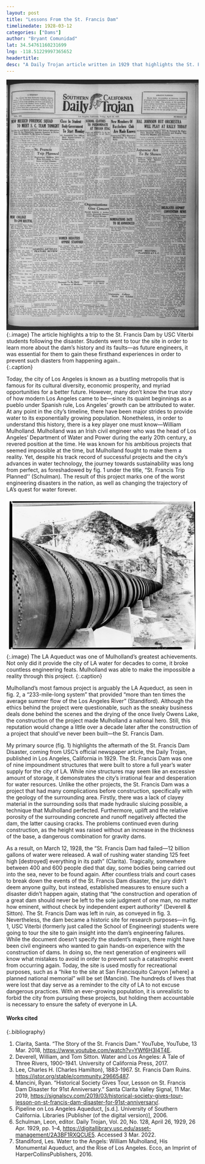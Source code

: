 ```yaml
---
layout: post
title: "Lessons From the St. Francis Dam"
timelinedate: 1928-03-12
categories: ["Dams"]
author: "Bryant Comunidad"
lat: 34.54761160231699
lng: -118.51229997365652
headertitle:
desc: "A Daily Trojan article written in 1929 that highlights the St. Francis Dam disaster."
---
```


![Daily Trojan Article on St. Francis Dam](images/stfrancisdam_dailytrojan.jpg)
   {:.image}
The article highlights a trip to the St. Francis Dam by USC Viterbi students following the disaster. Students went to tour the site in order to learn more about the dam’s history and its faults—as future engineers, it was essential for them to gain these firsthand experiences in order to prevent such diasters from happening again..   
   {:.caption}

Today, the city of Los Angeles is known as a bustling metropolis that is famous for its cultural diversity, economic prosperity, and myriad opportunities for a better future. However, many don’t know the true story of how modern Los Angeles came to be—since its quaint beginnings as a pueblo under Spanish rule, Los Angeles’ growth can be attributed to water. At any point in the city’s timeline, there have been major strides to provide water to its exponentially growing population. Nonetheless, in order to understand this history, there is a key player one must know—William Mulholland. Mulholland was an Irish civil engineer who was the head of Los Angeles’ Department of Water and Power during the early 20th century, a revered position at the time. He was known for his ambitious projects that seemed impossible at the time, but Mulholland fought to make them a reality. Yet, despite his track record of successful projects and the city’s advances in water technology, the journey towards sustainability was long from perfect, as foreshadowed by fig. 1 under the title, “St. Francis Trip Planned'' (Schulman). The result of this project marks one of the worst engineering disasters in the nation, as well as changing the trajectory of LA’s quest for water forever. 

![LA Aqueduct Pipe](images/la_aqueduct_pipe.jpg)
   {:.image}
The LA Aqueduct was one of Mulholland’s greatest achievements. Not only did it provide the city of LA water for decades to come, it broke countless engineering feats. Mulholland was able to make the impossible a reality through this project.
   {:.caption}

Mulholland’s most famous project is arguably the LA Aqueduct, as seen in fig. 2, a “233-mile-long system” that provided “more than ten times the average summer flow of the Los Angeles River” (Standiford). Although the ethics behind the project were questionable, such as the sneaky business deals done behind the scenes and the drying of the once lively Owens Lake, the construction of the project made Mulholland a national hero. Still, this reputation would change a little over a decade later after the construction of a project that should’ve never been built—the St. Francis Dam. 

My primary source (fig. 1) highlights the aftermath of the St. Francis Dam Disaster, coming from USC’s official newspaper article, the Daily Trojan, published in Los Angeles, California in 1929. The St. Francis Dam was one of nine impoundment structures that were built to store a full year’s water supply for the city of LA. While nine structures may seem like an excessive amount of storage, it demonstrates the city’s irrational fear and desperation for water resources. Unlike the other projects, the St. Francis Dam was a project that had many complications before construction, specifically with the geology of the surrounding area. Firstly, there was a lack of clayey material in the surrounding soils that made hydraulic sluicing possible, a technique that Mulholland perfected. Furthermore, uplift and the relative porosity of the surrounding concrete and runoff negatively affected the dam, the latter causing cracks. The problems continued even during construction, as the height was raised without an increase in the thickness of the base, a dangerous combination for gravity dams. 


As a result, on March 12, 1928, the “St. Francis Dam had failed—12 billion gallons of water were released. A wall of rushing water standing 125 feet high [destroyed] everything in its path” (Clarita). Tragically, somewhere between 400 and 600 people died that day, some bodies being carried out into the sea, never to be found again. After countless trials and court cases to break down the events of the St. Francis Dam disaster, the jury didn’t deem anyone guilty, but instead, established measures to ensure such a disaster didn’t happen again, stating that “the construction and operation of a great dam should never be left to the sole judgment of one man, no matter how eminent, without check by independent expert authority” (Deverell & Sitton). The St. Francis Dam was left in ruin, as conveyed in fig. 3. Nevertheless, the dam became a historic site for research purposes—in fig. 1, USC Viterbi (formerly just called the School of Engineering) students were going to tour the site to gain insight into the dam’s engineering failures. While the document doesn’t specify the student’s majors, there might have been civil engineers who wanted to gain hands-on experience with the construction of dams. In doing so, the next generation of engineers will know what mistakes to avoid in order to prevent such a catastrophic event from occurring again. Today, the site is used mostly for recreational purposes, such as a “hike to the site at San Francisquito Canyon [where] a planned national memorial” will be set (Mancini). The hundreds of lives that were lost that day serve as a reminder to the city of LA to not excuse dangerous practices. With an ever-growing population, it is unrealistic to forbid the city from pursuing these projects, but holding them accountable is necessary to ensure the safety of everyone in LA. 

#### Works cited

{:.bibliography} 
1. Clarita, Santa. “The Story of the St. Francis Dam.” YouTube, YouTube, 13 Mar. 2018, https://www.youtube.com/watch?v=YWf6H3l4T4E. 
2. Deverell, William, and Tom Sitton. Water and Los Angeles: A Tale of Three Rivers, 1900-1941. University of California Press, 2017. 
3. Lee, Charles H. (Charles Hamilton), 1883-1967. St. Francis Dam Ruins. https://jstor.org/stable/community.29665487.
4. Mancini, Ryan. “Historical Society Gives Tour, Lesson on St. Francis Dam Disaster for 91st Anniversary.” Santa Clarita Valley Signal, 11 Mar. 2019, https://signalscv.com/2019/03/historical-society-gives-tour-lesson-on-st-francis-dam-disaster-for-91st-anniversary/. 
5. Pipeline on Los Angeles Aqueduct, [s.d.]. University of Southern California. Libraries [Publisher (of the digital version)], 2006.
6. Schulman, Leon, editor. Daily Trojan, Vol. 20, No. 128, April 26, 1929, 26 Apr. 1929, pp. 1–4, https://digitallibrary.usc.edu/asset-management/2A3BF1RXQCUE5. Accessed 3 Mar. 2022.
7. Standiford, Les. Water to the Angels: William Mulholland, His Monumental Aqueduct, and the Rise of Los Angeles. Ecco, an Imprint of HarperCollinsPublishers, 2016. 

